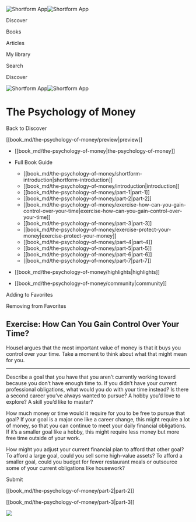![Shortform App](/img/logo.36a2399e.svg)![Shortform App](/img/logo-dark.70c1b072.svg)

Discover

Books

Articles

My library

Search

Discover

![Shortform App](/img/logo.36a2399e.svg)![Shortform App](/img/logo-dark.70c1b072.svg)

# The Psychology of Money

Back to Discover

[[book_md/the-psychology-of-money/preview|preview]]

  * [[book_md/the-psychology-of-money|the-psychology-of-money]]
  * Full Book Guide

    * [[book_md/the-psychology-of-money/shortform-introduction|shortform-introduction]]
    * [[book_md/the-psychology-of-money/introduction|introduction]]
    * [[book_md/the-psychology-of-money/part-1|part-1]]
    * [[book_md/the-psychology-of-money/part-2|part-2]]
    * [[book_md/the-psychology-of-money/exercise-how-can-you-gain-control-over-your-time|exercise-how-can-you-gain-control-over-your-time]]
    * [[book_md/the-psychology-of-money/part-3|part-3]]
    * [[book_md/the-psychology-of-money/exercise-protect-your-money|exercise-protect-your-money]]
    * [[book_md/the-psychology-of-money/part-4|part-4]]
    * [[book_md/the-psychology-of-money/part-5|part-5]]
    * [[book_md/the-psychology-of-money/part-6|part-6]]
    * [[book_md/the-psychology-of-money/part-7|part-7]]
  * [[book_md/the-psychology-of-money/highlights|highlights]]
  * [[book_md/the-psychology-of-money/community|community]]



Adding to Favorites 

Removing from Favorites 

## Exercise: How Can You Gain Control Over Your Time?

Housel argues that the most important value of money is that it buys you control over your time. Take a moment to think about what that might mean for you.

* * *

Describe a goal that you have that you aren’t currently working toward because you don’t have enough time to. If you didn’t have your current professional obligations, what would you do with your time instead? Is there a second career you’ve always wanted to pursue? A hobby you’d love to explore? A skill you’d like to master?

How much money or time would it require for you to be free to pursue that goal? If your goal is a major one like a career change, this might require a lot of money, so that you can continue to meet your daily financial obligations. If it’s a smaller goal like a hobby, this might require less money but more free time outside of your work.

How might you adjust your current financial plan to afford that other goal? To afford a large goal, could you sell some high-value assets? To afford a smaller goal, could you budget for fewer restaurant meals or outsource some of your current obligations like housework?

Submit 

[[book_md/the-psychology-of-money/part-2|part-2]]

[[book_md/the-psychology-of-money/part-3|part-3]]

![](https://bat.bing.com/action/0?ti=56018282&Ver=2&mid=3f60d6df-7313-4dbb-987c-7175ef4d2b19&sid=1711133063fa11eebdec89a8b8ae3bbc&vid=171147a063fa11eea7440fcfeb230d96&vids=0&msclkid=N&pi=0&lg=en-US&sw=800&sh=600&sc=24&nwd=1&tl=Shortform%20%7C%20Book&p=https%3A%2F%2Fwww.shortform.com%2Fapp%2Fbook%2Fthe-psychology-of-money%2Fexercise-how-can-you-gain-control-over-your-time&r=&lt=377&evt=pageLoad&sv=1&rn=187795)
